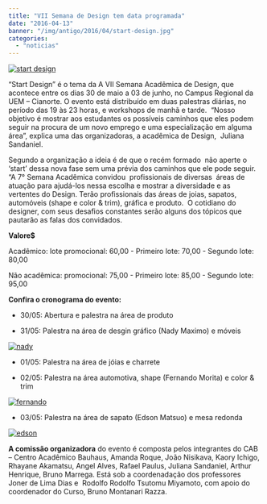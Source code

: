 ```yaml
---
title: "VII Semana de Design tem data programada"
date: "2016-04-13"
banner: "/img/antigo/2016/04/start-design.jpg"
categories: 
  - "noticias"
---
```


[![start design](/img/antigo/2016/04/start-design.jpg)](/img/antigo/2016/04/start-design.jpg)

“Start Design” é o tema da A VII Semana Acadêmica de Design, que acontece entre os dias 30 de maio a 03 de junho, no Campus Regional da UEM – Cianorte. O evento está distribuído em duas palestras diárias, no período das 19 às 23 horas, e workshops de manhã e tarde.  “Nosso objetivo é mostrar aos estudantes os possíveis caminhos que eles podem seguir na procura de um novo emprego e uma especialização em alguma área”, explica uma das organizadoras, a acadêmica de Design,  Juliana Sandaniel.

Segundo a organização a ideia é de que o recém formado  não aperte o ‘start’ dessa nova fase sem uma prévia dos caminhos que ele pode seguir. “A 7° Semana Acadêmica convidou  profissionais de diversas  áreas de atuação para ajudá-los nessa escolha e mostrar a diversidade e as vertentes do Design. Terão profissionais das áreas de joias, sapatos, automóveis (shape e color & trim), gráfica e produto.  O cotidiano do designer, com seus desafios constantes serão alguns dos tópicos que pautarão as falas dos convidados.

**Valore$**

Acadêmico: lote promocional: 60,00 - Primeiro lote: 70,00 - Segundo lote: 80,00

Não acadêmica: promocional: 75,00 - Primeiro lote: 85,00 - Segundo lote: 95,00

**Confira o cronograma do evento:**

- 30/05: Abertura e palestra na área de produto

- 31/05: Palestra na área de desgin gráfico (Nady Maximo) e móveis

[![nady](/img/antigo/2016/04/nady.jpg)](/img/antigo/2016/04/nady.jpg)

- 01/05: Palestra na área de jóias e charrete

- 02/05: Palestra na área automotiva, shape (Fernando Morita) e color & trim

[![fernando](/img/antigo/2016/04/fernando.jpg)](/img/antigo/2016/04/fernando.jpg)

- 03/05: Palestra na área de sapato (Edson Matsuo) e mesa redonda

[![edson](/img/antigo/2016/04/edson.jpg)](/img/antigo/2016/04/edson.jpg)

**A comissão organizadora** do evento é composta pelos integrantes do CAB – Centro Acadêmico Bauhaus, Amanda Roque, João Nisikava, Kaory Ichigo, Rhayane Akamatsu, Angel Alves, Rafael Paulus, Juliana Sandaniel, Arthur Henrique, Bruno Marrega. Está sob a coordenadação dos professores  Joner de Lima Dias e  Rodolfo Rodolfo Tsutomu Miyamoto, com apoio do coordenador do Curso, Bruno Montanari Razza.
